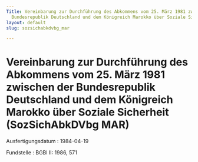 ```yaml
---
Title: Vereinbarung zur Durchführung des Abkommens vom 25. März 1981 zwischen der
  Bundesrepublik Deutschland und dem Königreich Marokko über Soziale Sicherheit
layout: default
slug: sozsichabkdvbg_mar

---
```


# Vereinbarung zur Durchführung des Abkommens vom 25. März 1981 zwischen der Bundesrepublik Deutschland und dem Königreich Marokko über Soziale Sicherheit (SozSichAbkDVbg MAR)

Ausfertigungsdatum
:   1984-04-19

Fundstelle
:   BGBl II: 1986, 571

